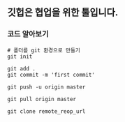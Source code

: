 ## 깃헙은 협업을 위한 툴입니다.

### 코드 알아보기

```git
# 폴더를 git 환경으로 만들기
git init

git add .
git commit -m 'first commit'

git push -u origin master

git pull origin master

git clone remote_reop_url
```